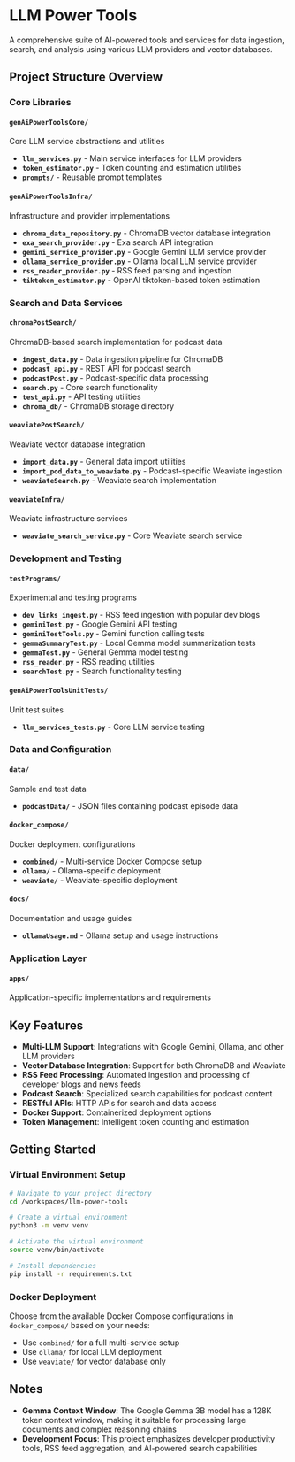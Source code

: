 # LLM Power Tools

A comprehensive suite of AI-powered tools and services for data ingestion, search, and analysis using various LLM providers and vector databases.

## Project Structure Overview

### Core Libraries

#### `genAiPowerToolsCore/`
Core LLM service abstractions and utilities
- **`llm_services.py`** - Main service interfaces for LLM providers
- **`token_estimator.py`** - Token counting and estimation utilities
- **`prompts/`** - Reusable prompt templates

#### `genAiPowerToolsInfra/`
Infrastructure and provider implementations
- **`chroma_data_repository.py`** - ChromaDB vector database integration
- **`exa_search_provider.py`** - Exa search API integration
- **`gemini_service_provider.py`** - Google Gemini LLM service provider
- **`ollama_service_provider.py`** - Ollama local LLM service provider
- **`rss_reader_provider.py`** - RSS feed parsing and ingestion
- **`tiktoken_estimator.py`** - OpenAI tiktoken-based token estimation

### Search and Data Services

#### `chromaPostSearch/`
ChromaDB-based search implementation for podcast data
- **`ingest_data.py`** - Data ingestion pipeline for ChromaDB
- **`podcast_api.py`** - REST API for podcast search
- **`podcastPost.py`** - Podcast-specific data processing
- **`search.py`** - Core search functionality
- **`test_api.py`** - API testing utilities
- **`chroma_db/`** - ChromaDB storage directory

#### `weaviatePostSearch/`
Weaviate vector database integration
- **`import_data.py`** - General data import utilities
- **`import_pod_data_to_weaviate.py`** - Podcast-specific Weaviate ingestion
- **`weaviateSearch.py`** - Weaviate search implementation

#### `weaviateInfra/`
Weaviate infrastructure services
- **`weaviate_search_service.py`** - Core Weaviate search service

### Development and Testing

#### `testPrograms/`
Experimental and testing programs
- **`dev_links_ingest.py`** - RSS feed ingestion with popular dev blogs
- **`geminiTest.py`** - Google Gemini API testing
- **`geminiTestTools.py`** - Gemini function calling tests
- **`gemmaSummaryTest.py`** - Local Gemma model summarization tests
- **`gemmaTest.py`** - General Gemma model testing
- **`rss_reader.py`** - RSS reading utilities
- **`searchTest.py`** - Search functionality testing

#### `genAiPowerToolsUnitTests/`
Unit test suites
- **`llm_services_tests.py`** - Core LLM service testing

### Data and Configuration

#### `data/`
Sample and test data
- **`podcastData/`** - JSON files containing podcast episode data

#### `docker_compose/`
Docker deployment configurations
- **`combined/`** - Multi-service Docker Compose setup
- **`ollama/`** - Ollama-specific deployment
- **`weaviate/`** - Weaviate-specific deployment

#### `docs/`
Documentation and usage guides
- **`ollamaUsage.md`** - Ollama setup and usage instructions

### Application Layer

#### `apps/`
Application-specific implementations and requirements

## Key Features

- **Multi-LLM Support**: Integrations with Google Gemini, Ollama, and other LLM providers
- **Vector Database Integration**: Support for both ChromaDB and Weaviate
- **RSS Feed Processing**: Automated ingestion and processing of developer blogs and news feeds
- **Podcast Search**: Specialized search capabilities for podcast content
- **RESTful APIs**: HTTP APIs for search and data access
- **Docker Support**: Containerized deployment options
- **Token Management**: Intelligent token counting and estimation

## Getting Started

### Virtual Environment Setup

```bash
# Navigate to your project directory
cd /workspaces/llm-power-tools

# Create a virtual environment
python3 -m venv venv

# Activate the virtual environment
source venv/bin/activate

# Install dependencies
pip install -r requirements.txt
```

### Docker Deployment

Choose from the available Docker Compose configurations in `docker_compose/` based on your needs:
- Use `combined/` for a full multi-service setup
- Use `ollama/` for local LLM deployment
- Use `weaviate/` for vector database only

## Notes

- **Gemma Context Window**: The Google Gemma 3B model has a 128K token context window, making it suitable for processing large documents and complex reasoning chains
- **Development Focus**: This project emphasizes developer productivity tools, RSS feed aggregation, and AI-powered search capabilities

